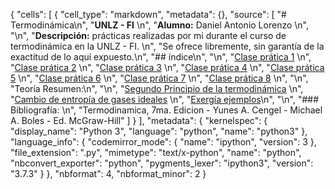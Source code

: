 {
 "cells": [
  {
   "cell_type": "markdown",
   "metadata": {},
   "source": [
    "# Termodinámica\n",
    "__UNLZ - FI__   \n",
    "__Alumno:__ Daniel Antonio Lorenzo \n",
    "\n",
    "__Descripción:__ prácticas realizadas por mi durante el curso de termodinámica en la UNLZ - FI.   \n",
    "Se ofrece libremente, sin garantía de la exactitud de lo aquí expuesto.\n",
    "## índice\n",
    "\n",
    "[Clase prática 1](https://nbviewer.jupyter.org/github/daniel-lorenzo/Termodinamica/blob/master/p01.ipynb)   \n",
    "[Clase prática 2](https://nbviewer.jupyter.org/github/daniel-lorenzo/Termodinamica/blob/master/p02.ipynb)   \n",
    "[Clase prática 3](https://nbviewer.jupyter.org/github/daniel-lorenzo/Termodinamica/blob/master/p03.ipynb)   \n",
    "[Clase prática 4](https://nbviewer.jupyter.org/github/daniel-lorenzo/Termodinamica/blob/master/p04.ipynb)   \n",
    "[Clase prática 5](https://nbviewer.jupyter.org/github/daniel-lorenzo/Termodinamica/blob/master/p05.ipynb)   \n",
    "[Clase prática 6](https://nbviewer.jupyter.org/github/daniel-lorenzo/Termodinamica/blob/master/p06.ipynb)   \n",
    "[Clase prática 7](https://nbviewer.jupyter.org/github/daniel-lorenzo/Termodinamica/blob/master/p07.ipynb)   \n",
    "[Clase prática 8](https://nbviewer.jupyter.org/github/daniel-lorenzo/Termodinamica/blob/master/p08.ipynb)   \n",
    "\n",
    "Teoría Resumen:\n",
    "\n",
    "[Segundo Principio de la termodinámica](https://nbviewer.jupyter.org/github/daniel-lorenzo/Termodinamica/blob/master/2do_Principio.ipynb)    \n",
    "[Cambio de entropía de gases ideales](https://nbviewer.jupyter.org/github/daniel-lorenzo/Termodinamica/blob/master/Cambio_entropia_gases.ipynb)   \n",
    "[Exergía ejemplos](https://nbviewer.jupyter.org/github/daniel-lorenzo/Termodinamica/blob/master/exergia_ejemplos.ipynb)\n",
    "\n",
    "### Bibliografía:  \n",
    "Termodinamica, 7ma. Edicion - Yunes A. Cengel - Michael A. Boles - Ed. McGraw-Hill"
   ]
  }
 ],
 "metadata": {
  "kernelspec": {
   "display_name": "Python 3",
   "language": "python",
   "name": "python3"
  },
  "language_info": {
   "codemirror_mode": {
    "name": "ipython",
    "version": 3
   },
   "file_extension": ".py",
   "mimetype": "text/x-python",
   "name": "python",
   "nbconvert_exporter": "python",
   "pygments_lexer": "ipython3",
   "version": "3.7.3"
  }
 },
 "nbformat": 4,
 "nbformat_minor": 2
}
